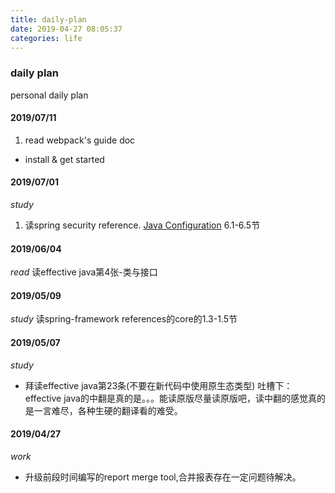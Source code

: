 ```yaml
---
title: daily-plan
date: 2019-04-27 08:05:37
categories: life
---
```


### daily plan
personal daily plan

#### 2019/07/11
1. read webpack's guide doc
- install & get started

#### 2019/07/01
*study*
1. 读spring security reference.
[Java Configuration](https://docs.spring.io/spring-security/site/docs/5.1.5.RELEASE/reference/htmlsingle/#jc) 6.1-6.5节

#### 2019/06/04
*read*
读effective java第4张-类与接口

#### 2019/05/09
*study*
读spring-framework references的core的1.3-1.5节

#### 2019/05/07
*study*
- 拜读effective java第23条(不要在新代码中使用原生态类型)
吐槽下：effective java的中翻是真的是。。。能读原版尽量读原版吧，读中翻的感觉真的是一言难尽，各种生硬的翻译看的难受。

#### 2019/04/27
*work*
- 升级前段时间编写的report merge tool,合并报表存在一定问题待解决。
